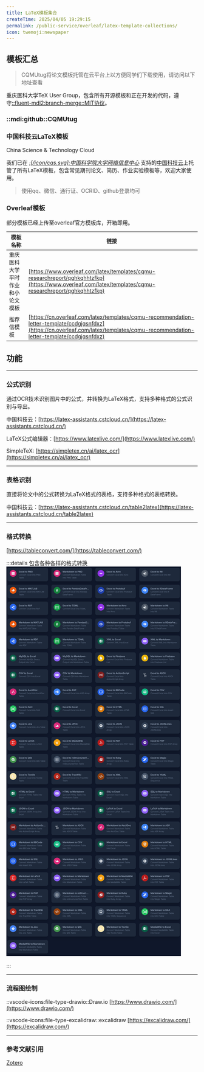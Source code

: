 ```yaml
---
title: LaTeX模板集合
createTime: 2025/04/05 19:29:15
permalink: /public-service/overleaf/latex-template-collections/
icon: twemoji:newspaper
---
```


## 模板汇总

> CQMUtug将论文模板托管在云平台上以方便同学们下载使用，请访问以下地址查看

重庆医科大学TeX User Group，包含所有开源模板和正在开发的代码，遵守[::fluent-mdl2:branch-merge::MIT协议](https://opensource.org/license/mit)。

### ::mdi:github::CQMUtug

<CardGrid>
<RepoCard repo="CQMUtug/CQMUThesis"></RepoCard>
<RepoCard repo="CQMUtug/CQMU_Exp-Homework_template"></RepoCard>
<RepoCard repo="CQMUtug/recommendation-letter"></RepoCard>
<RepoCard repo="CQMUtug/cqmu-resume"></RepoCard>
</CardGrid>

### 中国科技云LaTeX模板

<LinkCard icon="/icon/cas.svg" href="https://template-sharelatex.cstcloud.cn/" title="中国科技云LaTeX模板共享" >China
Science & Technology Cloud</LinkCard>

我们已在 *[:[/icon/cas.svg]:中国科学院大学网络信息中心](https://cnic.cas.cn/)*
支持的[中国科技云](https://www.cstcloud.cn/)上托管了所有LaTeX模板，包含常见期刊论文、简历、作业实验模板等，欢迎大家使用。

> 使用qq、微信、通行证、OCRID、github登录均可

### Overleaf模板

部分模板已经上传至overleaf官方模板库，开箱即用。

| 模板名称             | 链接                                                                                                                                                                                   |
|------------------|--------------------------------------------------------------------------------------------------------------------------------------------------------------------------------------|
| 重庆医科大学平时作业和小论文模板 | [https://www.overleaf.com/latex/templates/cqmu-researchreport/qghkqhhtzfkp](https://www.overleaf.com/latex/templates/cqmu-researchreport/qghkqhhtzfkp)                               |
| 推荐信模板            | [https://cn.overleaf.com/latex/templates/cqmu-recommendation-letter-template/ccdgjqsnfdxz](https://cn.overleaf.com/latex/templates/cqmu-recommendation-letter-template/ccdgjqsnfdxz) |

## 功能

---

### 公式识别

通过OCR技术识别图片中的公式，并转换为LaTeX格式，支持多种格式的公式识别与导出。

中国科技云：[https://latex-assistants.cstcloud.cn/](https://latex-assistants.cstcloud.cn/)

LaTeX公式编辑器：[https://www.latexlive.com/](https://www.latexlive.com/)

SimpleTeX: [https://simpletex.cn/ai/latex_ocr](https://simpletex.cn/ai/latex_ocr)


---

### 表格识别

直接将论文中的公式转换为LaTeX格式的表格，支持多种格式的表格转换。

中国科技云：[https://latex-assistants.cstcloud.cn/table2latex](https://latex-assistants.cstcloud.cn/table2latex)

---

### 格式转换

[https://tableconvert.com/](https://tableconvert.com/)

:::details 包含各种各样的格式转换
![2025-04-06_19-15-48.png](../../../.vuepress/public/src/2025-04-06_19-15-48.png)

:::

---

### 流程图绘制

::vscode-icons:file-type-drawio::Draw.io [https://www.drawio.com/](https://www.drawio.com/)

::vscode-icons:file-type-excalidraw::excalidraw [https://excalidraw.com/](https://excalidraw.com/)

---

### 参考文献引用

[Zotero]() 
